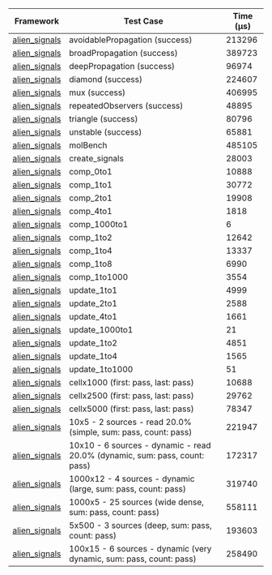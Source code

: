 | Framework | Test Case | Time (μs) |
| --- | --- | --- |
| [alien_signals](https://github.com/medz/alien-signals-dart) | avoidablePropagation (success) | 213296 |
| [alien_signals](https://github.com/medz/alien-signals-dart) | broadPropagation (success) | 389723 |
| [alien_signals](https://github.com/medz/alien-signals-dart) | deepPropagation (success) | 96974 |
| [alien_signals](https://github.com/medz/alien-signals-dart) | diamond (success) | 224607 |
| [alien_signals](https://github.com/medz/alien-signals-dart) | mux (success) | 406995 |
| [alien_signals](https://github.com/medz/alien-signals-dart) | repeatedObservers (success) | 48895 |
| [alien_signals](https://github.com/medz/alien-signals-dart) | triangle (success) | 80796 |
| [alien_signals](https://github.com/medz/alien-signals-dart) | unstable (success) | 65881 |
| [alien_signals](https://github.com/medz/alien-signals-dart) | molBench | 485105 |
| [alien_signals](https://github.com/medz/alien-signals-dart) | create_signals | 28003 |
| [alien_signals](https://github.com/medz/alien-signals-dart) | comp_0to1 | 10888 |
| [alien_signals](https://github.com/medz/alien-signals-dart) | comp_1to1 | 30772 |
| [alien_signals](https://github.com/medz/alien-signals-dart) | comp_2to1 | 19908 |
| [alien_signals](https://github.com/medz/alien-signals-dart) | comp_4to1 | 1818 |
| [alien_signals](https://github.com/medz/alien-signals-dart) | comp_1000to1 | 6 |
| [alien_signals](https://github.com/medz/alien-signals-dart) | comp_1to2 | 12642 |
| [alien_signals](https://github.com/medz/alien-signals-dart) | comp_1to4 | 13337 |
| [alien_signals](https://github.com/medz/alien-signals-dart) | comp_1to8 | 6990 |
| [alien_signals](https://github.com/medz/alien-signals-dart) | comp_1to1000 | 3554 |
| [alien_signals](https://github.com/medz/alien-signals-dart) | update_1to1 | 4999 |
| [alien_signals](https://github.com/medz/alien-signals-dart) | update_2to1 | 2588 |
| [alien_signals](https://github.com/medz/alien-signals-dart) | update_4to1 | 1661 |
| [alien_signals](https://github.com/medz/alien-signals-dart) | update_1000to1 | 21 |
| [alien_signals](https://github.com/medz/alien-signals-dart) | update_1to2 | 4851 |
| [alien_signals](https://github.com/medz/alien-signals-dart) | update_1to4 | 1565 |
| [alien_signals](https://github.com/medz/alien-signals-dart) | update_1to1000 | 51 |
| [alien_signals](https://github.com/medz/alien-signals-dart) | cellx1000 (first: pass, last: pass) | 10688 |
| [alien_signals](https://github.com/medz/alien-signals-dart) | cellx2500 (first: pass, last: pass) | 29762 |
| [alien_signals](https://github.com/medz/alien-signals-dart) | cellx5000 (first: pass, last: pass) | 78347 |
| [alien_signals](https://github.com/medz/alien-signals-dart) | 10x5 - 2 sources - read 20.0% (simple, sum: pass, count: pass) | 221947 |
| [alien_signals](https://github.com/medz/alien-signals-dart) | 10x10 - 6 sources - dynamic - read 20.0% (dynamic, sum: pass, count: pass) | 172317 |
| [alien_signals](https://github.com/medz/alien-signals-dart) | 1000x12 - 4 sources - dynamic (large, sum: pass, count: pass) | 319740 |
| [alien_signals](https://github.com/medz/alien-signals-dart) | 1000x5 - 25 sources (wide dense, sum: pass, count: pass) | 558111 |
| [alien_signals](https://github.com/medz/alien-signals-dart) | 5x500 - 3 sources (deep, sum: pass, count: pass) | 193603 |
| [alien_signals](https://github.com/medz/alien-signals-dart) | 100x15 - 6 sources - dynamic (very dynamic, sum: pass, count: pass) | 258490 |
